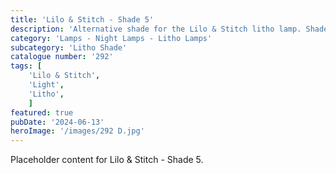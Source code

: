 ```yaml
---
title: 'Lilo & Stitch - Shade 5'
description: 'Alternative shade for the Lilo & Stitch litho lamp. Shades are standard litho not coloured. Coloured image is for reference only'
category: 'Lamps - Night Lamps - Litho Lamps'
subcategory: 'Litho Shade'
catalogue number: '292'
tags: [
    'Lilo & Stitch', 
    'Light',
    'Litho', 
    ]
featured: true
pubDate: '2024-06-13'
heroImage: '/images/292 D.jpg'
---
```


Placeholder content for Lilo & Stitch - Shade 5.